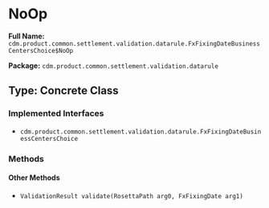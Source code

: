 # NoOp

**Full Name:** `cdm.product.common.settlement.validation.datarule.FxFixingDateBusinessCentersChoice$NoOp`

**Package:** `cdm.product.common.settlement.validation.datarule`

## Type: Concrete Class

### Implemented Interfaces

- `cdm.product.common.settlement.validation.datarule.FxFixingDateBusinessCentersChoice`

### Methods

#### Other Methods

- `ValidationResult validate(RosettaPath arg0, FxFixingDate arg1)`

